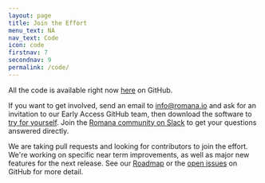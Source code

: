 ```yaml
---
layout: page
title: Join the Effort 
menu_text: NA
nav_text: Code
icon: code
firstnav: 7
secondnav: 9
permalink: /code/
---
```


All the code is available right now [here](http://www.github.com/romana/romana) on GitHub.

If you want to get involved, send an email to [info@romana.io](mailto:info@romana.io) and ask for an invitation to our Early Access GitHub team, then download the software to [try for yourself](/try_romana/). Join the [Romana community on Slack](http://romana.slack.com) to get your questions answered directly. 

We are taking pull requests and looking for contributors to join the effort. We're working on specific near term improvements, as well as major new features for the next release. See our [Roadmap](/Roadmap/) or the [open issues](http://www.github.com/romana/romana/issues) on GitHub for more detail.

<p>
<p>
